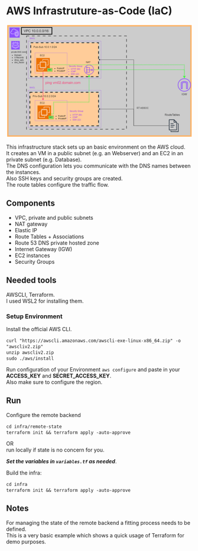 # AWS Infrastruture-as-Code (IaC)

![architecture](./assets/arch.png)

This infrastructure stack sets up an basic environment on the AWS cloud.  
It creates an VM in a public subnet (e.g. an Webserver) and an EC2 in an private subnet (e.g. Database).  
The DNS configuration lets you communicate with the DNS names between the instances.  
Also SSH keys and security groups are created.  
The route tables configure the traffic flow.  

## Components
- VPC, private and public subnets
- NAT gateway
- Elastic IP
- Route Tables + Associations
- Route 53 DNS private hosted zone
- Internet Gateway (IGW)
- EC2 instances
- Security Groups

## Needed tools
AWSCLI, Terraform.  
I used WSL2 for installing them.

### Setup Environment
Install the official AWS CLI.  
```
curl "https://awscli.amazonaws.com/awscli-exe-linux-x86_64.zip" -o "awscliv2.zip"
unzip awscliv2.zip
sudo ./aws/install
```
Run configuration of your Environment
```aws configure``` and paste in your **ACCESS_KEY** and **SECRET_ACCESS_KEY**.  
Also make sure to configure the region.  

## Run
Configure the remote backend 
```
cd infra/remote-state
terraform init && terraform apply -auto-approve
```
OR  
run locally if state is no concern for you.  

***Set the variables in ```variables.tf``` as needed***.

Build the infra:
```
cd infra
terraform init && terraform apply -auto-approve
``` 

## Notes
For managing the state of the remote backend a fitting process needs to be defined.  
This is a very basic example which shows a quick usage of Terraform for demo purposes.
